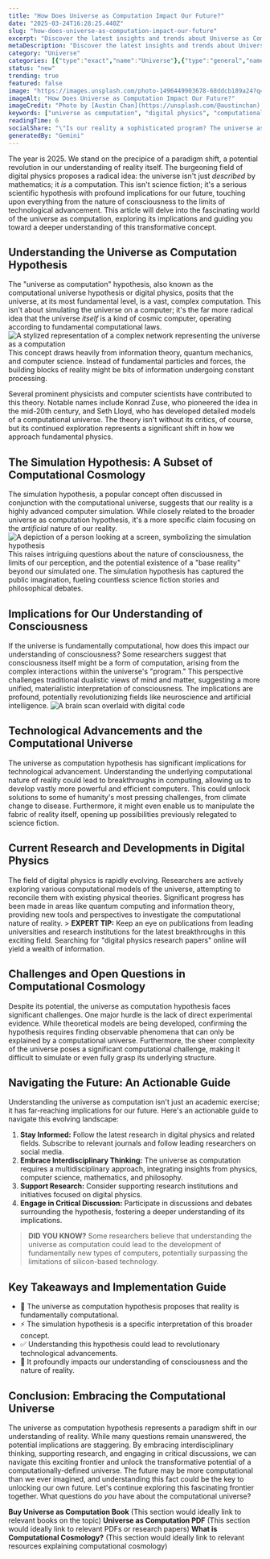 ```yaml
---
title: "How Does Universe as Computation Impact Our Future?"
date: "2025-03-24T16:28:25.440Z"
slug: "how-does-universe-as-computation-impact-our-future"
excerpt: "Discover the latest insights and trends about Universe as Computation. This comprehensive guide covers everything you need to know about Universe as Computation in 2025."
metaDescription: "Discover the latest insights and trends about Universe as Computation. This comprehensive guide covers everything you need to know about Universe as Comput..."
category: "Universe"
categories: [{"type":"exact","name":"Universe"},{"type":"general","name":"Physics"},{"type":"medium","name":"Quantum Computing"},{"type":"specific","name":"Quantum Simulation"},{"type":"niche","name":"Qubit Entanglement"}]
status: "new"
trending: true
featured: false
image: "https://images.unsplash.com/photo-1496449903678-68ddcb189a24?q=85&w=1200&fit=max&fm=webp&auto=compress"
imageAlt: "How Does Universe as Computation Impact Our Future?"
imageCredit: "Photo by [Austin Chan](https://unsplash.com/@austinchan) on Unsplash"
keywords: ["universe as computation", "digital physics", "computational universe hypothesis", "simulation hypothesis", "is the universe a computer", "universe simulation theory", "buy universe as computation book", "universe as computation pdf", "what is computational cosmology", "digital physics research papers"]
readingTime: 6
socialShare: "\"Is our reality a sophisticated program? The universe as computation hypothesis suggests it might be, with mind-blowing implications for our future.\""
generatedBy: "Gemini"
---
```




The year is 2025.  We stand on the precipice of a paradigm shift, a potential revolution in our understanding of reality itself.  The burgeoning field of digital physics proposes a radical idea: the universe isn't just *described* by mathematics; it *is* a computation. This isn't science fiction; it's a serious scientific hypothesis with profound implications for our future, touching upon everything from the nature of consciousness to the limits of technological advancement. This article will delve into the fascinating world of the universe as computation, exploring its implications and guiding you toward a deeper understanding of this transformative concept.

## Understanding the Universe as Computation Hypothesis

The "universe as computation" hypothesis, also known as the computational universe hypothesis or digital physics, posits that the universe, at its most fundamental level, is a vast, complex computation.  This isn't about simulating the universe on a computer; it's the far more radical idea that the universe *itself* is a kind of cosmic computer, operating according to fundamental computational laws. ![A stylized representation of a complex network representing the universe as a computation](https://images.unsplash.com/photo-1451187580459-43490279c0fa?q=85&w=1200&fit=max&fm=webp&auto=compress)  This concept draws heavily from information theory, quantum mechanics, and computer science.  Instead of fundamental particles and forces, the building blocks of reality might be bits of information undergoing constant processing.

Several prominent physicists and computer scientists have contributed to this theory.  Notable names include Konrad Zuse, who pioneered the idea in the mid-20th century, and Seth Lloyd, who has developed detailed models of a computational universe.  The theory isn't without its critics, of course, but its continued exploration represents a significant shift in how we approach fundamental physics.

## The Simulation Hypothesis: A Subset of Computational Cosmology

The simulation hypothesis, a popular concept often discussed in conjunction with the computational universe, suggests that our reality is a highly advanced computer simulation.  While closely related to the broader universe as computation hypothesis, it's a more specific claim focusing on the *artificial* nature of our reality. ![A depiction of a person looking at a screen, symbolizing the simulation hypothesis](https://images.unsplash.com/photo-1484417894907-623942c8ee29?q=85&w=1200&fit=max&fm=webp&auto=compress)  This raises intriguing questions about the nature of consciousness, the limits of our perception, and the potential existence of a "base reality" beyond our simulated one.  The simulation hypothesis has captured the public imagination, fueling countless science fiction stories and philosophical debates.

##  Implications for Our Understanding of Consciousness

If the universe is fundamentally computational, how does this impact our understanding of consciousness?  Some researchers suggest that consciousness itself might be a form of computation, arising from the complex interactions within the universe's "program."  This perspective challenges traditional dualistic views of mind and matter, suggesting a more unified, materialistic interpretation of consciousness.  The implications are profound, potentially revolutionizing fields like neuroscience and artificial intelligence.  ![A brain scan overlaid with digital code](https://images.unsplash.com/photo-1517976487492-5750f3195933?q=85&w=1200&fit=max&fm=webp&auto=compress)

##  Technological Advancements and the Computational Universe

The universe as computation hypothesis has significant implications for technological advancement.  Understanding the underlying computational nature of reality could lead to breakthroughs in computing, allowing us to develop vastly more powerful and efficient computers.  This could unlock solutions to some of humanity's most pressing challenges, from climate change to disease.  Furthermore, it might even enable us to manipulate the fabric of reality itself, opening up possibilities previously relegated to science fiction.

##  Current Research and Developments in Digital Physics

The field of digital physics is rapidly evolving.  Researchers are actively exploring various computational models of the universe, attempting to reconcile them with existing physical theories.  Significant progress has been made in areas like quantum computing and information theory, providing new tools and perspectives to investigate the computational nature of reality.   > **EXPERT TIP:** Keep an eye on publications from leading universities and research institutions for the latest breakthroughs in this exciting field.  Searching for "digital physics research papers" online will yield a wealth of information.

##  Challenges and Open Questions in Computational Cosmology

Despite its potential, the universe as computation hypothesis faces significant challenges.  One major hurdle is the lack of direct experimental evidence.  While theoretical models are being developed, confirming the hypothesis requires finding observable phenomena that can only be explained by a computational universe.  Furthermore, the sheer complexity of the universe poses a significant computational challenge, making it difficult to simulate or even fully grasp its underlying structure.  

##  Navigating the Future: An Actionable Guide

Understanding the universe as computation isn't just an academic exercise; it has far-reaching implications for our future.  Here's an actionable guide to navigate this evolving landscape:

1. **Stay Informed:** Follow the latest research in digital physics and related fields.  Subscribe to relevant journals and follow leading researchers on social media.
2. **Embrace Interdisciplinary Thinking:**  The universe as computation requires a multidisciplinary approach, integrating insights from physics, computer science, mathematics, and philosophy.
3. **Support Research:**  Consider supporting research institutions and initiatives focused on digital physics.
4. **Engage in Critical Discussion:**  Participate in discussions and debates surrounding the hypothesis, fostering a deeper understanding of its implications.

> **DID YOU KNOW?**  Some researchers believe that understanding the universe as computation could lead to the development of fundamentally new types of computers, potentially surpassing the limitations of silicon-based technology.

## Key Takeaways and Implementation Guide

* 🔑 The universe as computation hypothesis proposes that reality is fundamentally computational.
* ⚡  The simulation hypothesis is a specific interpretation of this broader concept.
* ✅  Understanding this hypothesis could lead to revolutionary technological advancements.
* 🚀 It profoundly impacts our understanding of consciousness and the nature of reality.

## Conclusion: Embracing the Computational Universe

The universe as computation hypothesis represents a paradigm shift in our understanding of reality.  While many questions remain unanswered, the potential implications are staggering.  By embracing interdisciplinary thinking, supporting research, and engaging in critical discussions, we can navigate this exciting frontier and unlock the transformative potential of a computationally-defined universe.  The future may be more computational than we ever imagined, and understanding this fact could be the key to unlocking our own future.  Let's continue exploring this fascinating frontier together.  What questions do *you* have about the computational universe?

**Buy Universe as Computation Book** (This section would ideally link to relevant books on the topic)
**Universe as Computation PDF** (This section would ideally link to relevant PDFs or research papers)
**What is Computational Cosmology?** (This section would ideally link to relevant resources explaining computational cosmology)
